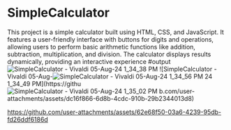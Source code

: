 # SimpleCalculator
This project is a simple calculator built using HTML, CSS, and JavaScript. It features a user-friendly interface with buttons for digits and operations, allowing users to perform basic arithmetic functions like addition, subtraction, multiplication, and division. The calculator displays results dynamically, providing an interactive experience 
#output
          ![SimpleCalculator - Vivaldi 05-Aug-24 1_34_38 PM](https://github.com/user-attachments/assets/a4b3fc26-30f0-4a1a-9bc2-c99a62c79898)
          ![SimpleCalculator - Vivaldi 05-Aug-![SimpleCalculator - Vivaldi 05-Aug-24 1_34_56 PM](https://github.com/user-attachments/assets/7d306c01-e14a-4d4a-8b48-c490d829792b)
24 1_34_49 PM](https://githu![SimpleCalculator - Vivaldi 05-Aug-24 1_35_02 PM](https://github.com/user-attachments/assets/db28c485-5342-4a5b-ba22-3b45ff50b54e)
b.com/user-attachments/assets/dc16f866-6d8b-4cdc-910b-29b2344013d8)





https://github.com/user-attachments/assets/62e68f50-03a6-4239-95db-fd26ddf6186d

